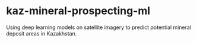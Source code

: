 # kaz-mineral-prospecting-ml
Using deep learning models on satellite imagery to predict potential mineral deposit areas in Kazakhstan.
